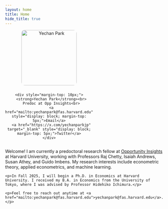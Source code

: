 ```yaml
---
layout: home
title: Home
hide_title: true
---
```


<!-- Import Font Awesome -->
<link rel="stylesheet" href="https://cdnjs.cloudflare.com/ajax/libs/font-awesome/6.5.0/css/all.min.css" integrity="sha512-papw7B7T2vluX56OQ6aH3t9fP9zLpP+fDYf34CTkC0DdCUfTTpRQ+OlxB1DYIkQkdrYQzElzVqOm2VoW3zmk4w==" crossorigin="anonymous" referrerpolicy="no-referrer" />

<!-- Main two-column layout -->
<div style="display: flex; flex-wrap: wrap; align-items: center; margin-bottom: 2rem;">

  <!-- Left: Portrait and Contact -->
  <div style="flex: 0 0 200px; text-align: center; margin-right: 30px;">
    <img src="/assets/img/Yechan Park_Portrait.jpg" alt="Yechan Park" style="border-radius: 10px; width: 180px; height: auto; margin-bottom: 10px;">
    
    <div style="margin-top: 10px;">
      <strong>Yechan Park</strong><br>
      Predoc at Opp Insights<br>
      <a href="mailto:yechanpark@fas.harvard.edu" style="display: block; margin-top: 5px;">Email</a>
      <a href="https://x.com/yechanparkjp" target="_blank" style="display: block; margin-top: 5px;">Twitter</a>
    </div>
  </div>

  <!-- Right: Main Introduction -->
  <div style="flex: 1;">
    <p>Welcome! I am currently a predoctoral research fellow at <a href="https://opportunityinsights.org/">Opportunity Insights</a> at Harvard University, working with Professors Raj Chetty, Isaiah Andrews, Susan Athey, and Guido Imbens. My research interests include econometric theory, applied econometrics, and machine learning.</p>

    <p>In Fall 2025, I will begin a Ph.D. in Economics at Harvard University. I received my B.A. in Economics from the University of Tokyo, where I was advised by Professor Hidehiko Ichimura.</p>

    <p>Feel free to reach out anytime at <a href="mailto:yechanpark@fas.harvard.edu">yechanpark@fas.harvard.edu</a>.</p>
  </div>

</div>
